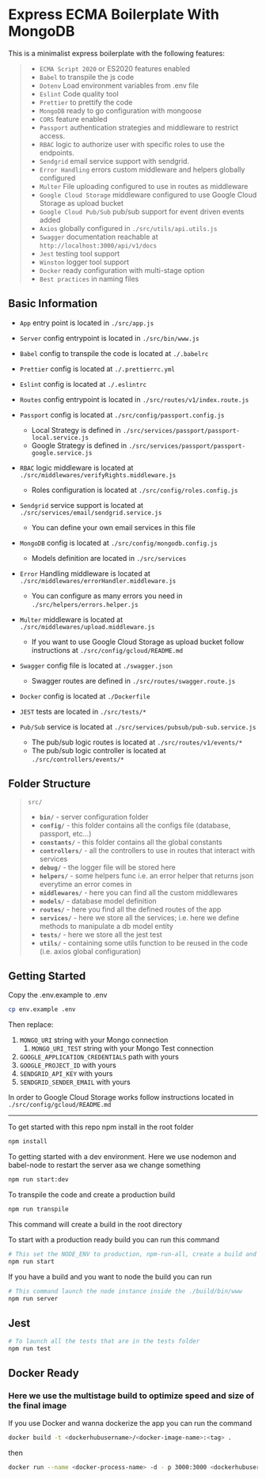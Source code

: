 # Express ECMA Boilerplate With MongoDB

This is a minimalist express boilerplate with the following features:

> - `ECMA Script 2020` or ES2020 features enabled
> - `Babel` to transpile the js code
> - `Dotenv` Load environment variables from .env file
> - `Eslint` Code quality tool
> - `Prettier` to prettify the code
> - `MongoDB` ready to go configuration with mongoose
> - `CORS` feature enabled
> - `Passport` authentication strategies and middleware to restrict access.
> - `RBAC` logic to authorize user with specific roles to use the endpoints.
> - `Sendgrid` email service support with sendgrid.
> - `Error Handling` errors custom middleware and helpers globally configured
> - `Multer` File uploading configured to use in routes as middleware
> - `Google Cloud Storage` middleware configured to use Google Cloud Storage as upload bucket
> - `Google Cloud Pub/Sub` pub/sub support for event driven events added
> - `Axios` globally configured in `./src/utils/api.utils.js`
> - `Swagger` documentation reachable at `http://localhost:3000/api/v1/docs`
> - `Jest` testing tool support
> - `Winston` logger tool support
> - `Docker` ready configuration with multi-stage option
> - `Best practices` in naming files

## Basic Information

- `App` entry point is located in `./src/app.js`

- `Server` config entrypoint is located in `./src/bin/www.js`

- `Babel` config to transpile the code is located at `./.babelrc`

- `Prettier` config is located at `./.prettierrc.yml`

- `Eslint` config is located at `./.eslintrc`

- `Routes` config entrypoint is located in `./src/routes/v1/index.route.js`

- `Passport` config is located at `./src/config/passport.config.js`

  - Local Strategy is defined in `./src/services/passport/passport-local.service.js`
  - Google Strategy is defined in `./src/services/passport/passport-google.service.js`

- `RBAC` logic middleware is located at `./src/middlewares/verifyRights.middleware.js`

  - Roles configuration is located at `./src/config/roles.config.js`

- `Sendgrid` service support is located at `./src/services/email/sendgrid.service.js`

  - You can define your own email services in this file

- `MongoDB` config is located at `./src/config/mongodb.config.js`

  - Models definition are located in `./src/services`

- `Error` Handling middleware is located at `./src/middlewares/errorHandler.middleware.js`

  - You can configure as many errors you need in `./src/helpers/errors.helper.js`

- `Multer` middleware is located at `./src/middlewares/upload.middleware.js`

  - If you want to use Google Cloud Storage as upload bucket follow instructions at `./src/config/gcloud/README.md`

- `Swagger` config file is located at `./swagger.json`

  - Swagger routes are defined in `./src/routes/swagger.route.js`

- `Docker` config is located at `./Dockerfile`

- `JEST` tests are located in `./src/tests/*`

- `Pub/Sub` service is located at `./src/services/pubsub/pub-sub.service.js`
  - The pub/sub logic routes is located at `./src/routes/v1/events/*`
  - The pub/sub logic controller is located at `./src/controllers/events/*`

## Folder Structure

> `src/`
>
> - **`bin/`** - server configuration folder
> - **`config/`** - this folder contains all the configs file (database, passport, etc...)
> - **`constants/`** - this folder contains all the global constants
> - **`controllers/`** - all the controllers to use in routes that interact with services
> - **`debug/`** - the logger file will be stored here
> - **`helpers/`** - some helpers func i.e. an error helper that returns json everytime an error comes in
> - **`middlewares/`** - here you can find all the custom middlewares
> - **`models/`** - database model definition
> - **`routes/`** - here you find all the defined routes of the app
> - **`services/`** - here we store all the services; i.e. here we define methods to manipulate a db model entity
> - **`tests/`** - here we store all the jest test
> - **`utils/`** - containing some utils function to be reused in the code (i.e. axios global configuration)

## Getting Started

Copy the .env.example to .env

```bash
cp env.example .env
```

Then replace:

1. `MONGO_URI` string with your Mongo connection
   1. `MONGO_URI_TEST` string with your Mongo Test connection
2. `GOOGLE_APPLICATION_CREDENTIALS` path with yours
3. `GOOGLE_PROJECT_ID` with yours
4. `SENDGRID_API_KEY` with yours
5. `SENDGRID_SENDER_EMAIL` with yours

In order to Google Cloud Storage works follow instructions located in
`./src/config/gcloud/README.md`

---

To get started with this repo npm install in the root folder

```bash
npm install
```

To getting started with a dev environment. Here we use nodemon and babel-node to restart the server asa we change
something

```bash
npm run start:dev
```

To transpile the code and create a production build

```bash
npm run transpile
```

This command will create a build in the root directory

To start with a production ready build you can run this command

```bash
# This set the NODE_ENV to production, npm-run-all, create a build and run the server command
npm run start
```

If you have a build and you want to node the build you can run

```bash
# This command launch the node instance inside the ./build/bin/www
npm run server
```

## Jest

```bash
# To launch all the tests that are in the tests folder
npm run test
```

## Docker Ready

### Here we use the multistage build to optimize speed and size of the final image

If you use Docker and wanna dockerize the app you can run the command

```bash
docker build -t <dockerhubusername>/<docker-image-name>:<tag> .
```

then

```bash
docker run --name <docker-process-name> -d - p 3000:3000 <dockerhubusername>/<docker-image-name>:<tag>
```
